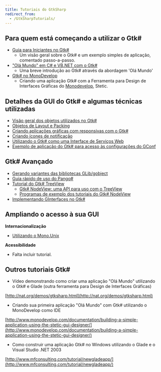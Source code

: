 ```yaml
---
title: Tutoriais do GtkSharp
redirect_from:
  - /GtkSharpTutorials/
---
```


Para quem está começando a utilizar o Gtk#
------------------------------------------

-   [Guia para Iniciantes no Gtk#](/docs/gui/gtksharp/beginners-guide/)
    -   Um visão geral sobre o Gtk# e um exemplo simples de aplicação, comentado passo-a-passo.
-   ["Olá Mundo" em C# e VB.NET com o Gtk#](/docs/gui/gtksharp/hello-world/)
    -   Uma breve introdução ao Gtk# através da abordagem 'Olá Mundo'
-   [Gtk# no MonoDevelop](http://www.monodevelop.com/documentation/stetic-gui-designer/)
    -   Criando uma aplicação Gtk# com a Ferramenta para Design de Interfaces Gráficas do [Monodevelop](http://www.monodevelop.com/), Stetic.

Detalhes da GUI do Gtk# e algumas técnicas utilizadas
-----------------------------------------------------

-   [Visão geral dos objetos utilizados no Gtk#](/docs/gui/gtksharp/widgets/widget-overview/)
-   [Objetos de Layout e Packing](/docs/gui/gtksharp/widgets/widget-layout-and-packing/)
-   [Criando aplicações gráficas com responsivas com o Gtk#](/docs/gui/gtksharp/responsive-applications/)
-   [Criando ícones de notificação](/docs/gui/gtksharp/widgets/notification-icon/)
-   [Utilizando o Gtk# como uma Interface de Serviços Web](/archived/webservices_and_gtksharp)
-   [Exemplo de aplicação do Gtk# para acesso às configurações do GConf](/archived/gconftutorial)

Gtk# Avançado
-------------

-   [Gerando variantes das bibliotecas GLib/gobject](/docs/gui/gtksharp/gapi/)
-   [Guia rápido de uso do Pango#](/archived/pangobeginners)
-   [Tutorial do Gtk# TreeView](/docs/gui/gtksharp/widgets/treeview-tutorial/)
    -   [Gtk# NodeView: uma API para uso com o TreeView](/docs/gui/gtksharp/widgets/nodeview-tutorial/)
    -   [Programas de exemplo dos tutoriais do Gtk# NodeView](/docs/gui/gtksharp/widgets/nodeview-tutorial-examples/)
-   [Implementando GInterfaces no Gtk#](/docs/gui/gtksharp/implementing-ginterfaces/)

Ampliando o acesso à sua GUI
----------------------------

**Internacionalização**

-   [Utilizando o Mono.Unix](/archived/internationalization)

**Acessibilidade**

-   Falta incluir tutorial.

Outros tutoriais Gtk#
---------------------

-   Vídeo demonstrando como criar uma aplicação "Olá Mundo" utilizando o Gtk# e Glade (outra ferramenta para Design de Interfaces Gráficas)

[http://nat.org/demos/gtksharp.html](http://nat.org/demos/gtksharp.html)

-   Criando sua primeira aplicação "Olá Mundo" com Gtk# utilizando o MonoDevelop como IDE

[http://www.monodevelop.com/documentation/building-a-simple-application-using-the-stetic-gui-designer/](http://www.monodevelop.com/documentation/building-a-simple-application-using-the-stetic-gui-designer/)

-   Como construir uma aplicação Gtk# no Windows utilizando o Glade e o Visual Studio .NET 2003

[http://www.mfconsulting.com/tutorial/newgladeapp/](http://www.mfconsulting.com/tutorial/newgladeapp/)


